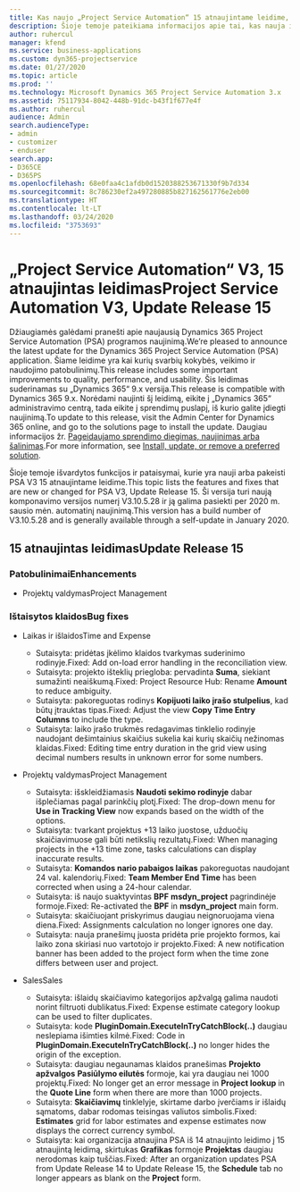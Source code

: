 ```yaml
---
title: Kas naujo „Project Service Automation“ 15 atnaujintame leidime, V3
description: Šioje temoje pateikiama informacijos apie tai, kas nauja ir pakeista „Project Service Automation“ 15 atnaujintame leidime V3.
author: ruhercul
manager: kfend
ms.service: business-applications
ms.custom: dyn365-projectservice
ms.date: 01/27/2020
ms.topic: article
ms.prod: ''
ms.technology: Microsoft Dynamics 365 Project Service Automation 3.x
ms.assetid: 75117934-8042-448b-91dc-b43f1f677e4f
ms.author: ruhercul
audience: Admin
search.audienceType:
- admin
- customizer
- enduser
search.app:
- D365CE
- D365PS
ms.openlocfilehash: 68e0faa4c1afdb0d1520388253671330f9b7d334
ms.sourcegitcommit: 8c786230ef2a497280885b827162561776e2eb00
ms.translationtype: HT
ms.contentlocale: lt-LT
ms.lasthandoff: 03/24/2020
ms.locfileid: "3753693"
---
```

# <a name="project-service-automation-v3-update-release-15"></a><span data-ttu-id="ed71c-103">„Project Service Automation“ V3, 15 atnaujintas leidimas</span><span class="sxs-lookup"><span data-stu-id="ed71c-103">Project Service Automation V3, Update Release 15</span></span>

<span data-ttu-id="ed71c-104">Džiaugiamės galėdami pranešti apie naujausią Dynamics 365 Project Service Automation (PSA) programos naujinimą.</span><span class="sxs-lookup"><span data-stu-id="ed71c-104">We’re pleased to announce the latest update for the Dynamics 365 Project Service Automation (PSA) application.</span></span> <span data-ttu-id="ed71c-105">Šiame leidime yra kai kurių svarbių kokybės, veikimo ir naudojimo patobulinimų.</span><span class="sxs-lookup"><span data-stu-id="ed71c-105">This release includes some important improvements to quality, performance, and usability.</span></span> <span data-ttu-id="ed71c-106">Šis leidimas suderinamas su „Dynamics 365“ 9.x versija.</span><span class="sxs-lookup"><span data-stu-id="ed71c-106">This release is compatible with Dynamics 365 9.x.</span></span> <span data-ttu-id="ed71c-107">Norėdami naujinti šį leidimą, eikite į „Dynamics 365“ administravimo centrą, tada eikite į sprendimų puslapį, iš kurio galite įdiegti naujinimą.</span><span class="sxs-lookup"><span data-stu-id="ed71c-107">To update to this release, visit the Admin Center for Dynamics 365 online, and go to the solutions page to install the update.</span></span> <span data-ttu-id="ed71c-108">Daugiau informacijos žr. [Pageidaujamo sprendimo diegimas, naujinimas arba šalinimas](https://docs.microsoft.com/power-platform/admin/install-remove-preferred-solution).</span><span class="sxs-lookup"><span data-stu-id="ed71c-108">For more information, see [Install, update, or remove a preferred solution](https://docs.microsoft.com/power-platform/admin/install-remove-preferred-solution).</span></span>

<span data-ttu-id="ed71c-109">Šioje temoje išvardytos funkcijos ir pataisymai, kurie yra nauji arba pakeisti PSA V3 15 atnaujintame leidime.</span><span class="sxs-lookup"><span data-stu-id="ed71c-109">This topic lists the features and fixes that are new or changed for PSA V3, Update Release 15.</span></span> <span data-ttu-id="ed71c-110">Ši versija turi naują komponavimo versijos numerį V3.10.5.28 ir ją galima pasiekti per 2020 m. sausio mėn. automatinį naujinimą.</span><span class="sxs-lookup"><span data-stu-id="ed71c-110">This version has a build number of V3.10.5.28 and is generally available through a self-update in January 2020.</span></span>

## <a name="update-release-15"></a><span data-ttu-id="ed71c-111">15 atnaujintas leidimas</span><span class="sxs-lookup"><span data-stu-id="ed71c-111">Update Release 15</span></span> 

### <a name="enhancements"></a><span data-ttu-id="ed71c-112">Patobulinimai</span><span class="sxs-lookup"><span data-stu-id="ed71c-112">Enhancements</span></span>

- <span data-ttu-id="ed71c-113">Projektų valdymas</span><span class="sxs-lookup"><span data-stu-id="ed71c-113">Project Management</span></span>

### <a name="bug-fixes"></a><span data-ttu-id="ed71c-114">Ištaisytos klaidos</span><span class="sxs-lookup"><span data-stu-id="ed71c-114">Bug fixes</span></span>

- <span data-ttu-id="ed71c-115">Laikas ir išlaidos</span><span class="sxs-lookup"><span data-stu-id="ed71c-115">Time and Expense</span></span>

  - <span data-ttu-id="ed71c-116">Sutaisyta: pridėtas įkėlimo klaidos tvarkymas suderinimo rodinyje.</span><span class="sxs-lookup"><span data-stu-id="ed71c-116">Fixed: Add on-load error handling in the reconciliation view.</span></span>
  - <span data-ttu-id="ed71c-117">Sutaisyta: projekto išteklių priegloba: pervadinta **Suma**, siekiant sumažinti neaiškumą.</span><span class="sxs-lookup"><span data-stu-id="ed71c-117">Fixed: Project Resource Hub: Rename **Amount** to reduce ambiguity.</span></span>
  - <span data-ttu-id="ed71c-118">Sutaisyta: pakoreguotas rodinys **Kopijuoti laiko įrašo stulpelius**, kad būtų įtrauktas tipas.</span><span class="sxs-lookup"><span data-stu-id="ed71c-118">Fixed: Adjust the view **Copy Time Entry Columns** to include the type.</span></span>
  - <span data-ttu-id="ed71c-119">Sutaisyta: laiko įrašo trukmės redagavimas tinklelio rodinyje naudojant dešimtainius skaičius sukelia kai kurių skaičių nežinomas klaidas.</span><span class="sxs-lookup"><span data-stu-id="ed71c-119">Fixed: Editing time entry duration in the grid view using decimal numbers results in unknown error for some numbers.</span></span>

- <span data-ttu-id="ed71c-120">Projektų valdymas</span><span class="sxs-lookup"><span data-stu-id="ed71c-120">Project Management</span></span>

  - <span data-ttu-id="ed71c-121">Sutaisyta: išskleidžiamasis **Naudoti sekimo rodinyje** dabar išplečiamas pagal parinkčių plotį.</span><span class="sxs-lookup"><span data-stu-id="ed71c-121">Fixed: The drop-down menu for **Use in Tracking View** now expands based on the width of the options.</span></span>
  - <span data-ttu-id="ed71c-122">Sutaisyta: tvarkant projektus +13 laiko juostose, užduočių skaičiavimuose gali būti netikslių rezultatų.</span><span class="sxs-lookup"><span data-stu-id="ed71c-122">Fixed: When managing projects in the +13 time zone, tasks calculations can display inaccurate results.</span></span>
  - <span data-ttu-id="ed71c-123">Sutaisyta: **Komandos nario pabaigos laikas** pakoreguotas naudojant 24 val. kalendorių.</span><span class="sxs-lookup"><span data-stu-id="ed71c-123">Fixed: **Team Member End Time** has been corrected when using a 24-hour calendar.</span></span>
  - <span data-ttu-id="ed71c-124">Sutaisyta: iš naujo suaktyvintas **BPF** **msdyn_project** pagrindinėje formoje.</span><span class="sxs-lookup"><span data-stu-id="ed71c-124">Fixed: Re-activated the **BPF** in **msdyn_project** main form.</span></span>
  - <span data-ttu-id="ed71c-125">Sutaisyta: skaičiuojant priskyrimus daugiau neignoruojama viena diena.</span><span class="sxs-lookup"><span data-stu-id="ed71c-125">Fixed: Assignments calculation no longer ignores one day.</span></span>
  - <span data-ttu-id="ed71c-126">Sutaisyta: nauja pranešimų juosta pridėta prie projekto formos, kai laiko zona skiriasi nuo vartotojo ir projekto.</span><span class="sxs-lookup"><span data-stu-id="ed71c-126">Fixed: A new notification banner has been added to the project form when the time zone differs between user and project.</span></span>

- <span data-ttu-id="ed71c-127">Sales</span><span class="sxs-lookup"><span data-stu-id="ed71c-127">Sales</span></span>

  - <span data-ttu-id="ed71c-128">Sutaisyta: išlaidų skaičiavimo kategorijos apžvalgą galima naudoti norint filtruoti dublikatus.</span><span class="sxs-lookup"><span data-stu-id="ed71c-128">Fixed: Expense estimate category lookup can be used to filter duplicates.</span></span>
  - <span data-ttu-id="ed71c-129">Sutaisyta: kode **PluginDomain.ExecuteInTryCatchBlock(..)** daugiau neslepiama išimties kilmė.</span><span class="sxs-lookup"><span data-stu-id="ed71c-129">Fixed: Code in **PluginDomain.ExecuteInTryCatchBlock(..)** no longer hides the origin of the exception.</span></span>
  - <span data-ttu-id="ed71c-130">Sutaisyta: daugiau negaunamas klaidos pranešimas **Projekto apžvalgos** **Pasiūlymo eilutės** formoje, kai yra daugiau nei 1000 projektų.</span><span class="sxs-lookup"><span data-stu-id="ed71c-130">Fixed: No longer get an error message in **Project lookup** in the **Quote Line** form when there are more than 1000 projects.</span></span>
  - <span data-ttu-id="ed71c-131">Sutaisyta: **Skaičiavimų** tinklelyje, skirtame darbo įverčiams ir išlaidų sąmatoms, dabar rodomas teisingas valiutos simbolis.</span><span class="sxs-lookup"><span data-stu-id="ed71c-131">Fixed: **Estimates** grid for labor estimates and expense estimates now displays the correct currency symbol.</span></span>
  - <span data-ttu-id="ed71c-132">Sutaisyta: kai organizacija atnaujina PSA iš 14 atnaujinto leidimo į 15 atnaujintą leidimą, skirtukas **Grafikas** formoje **Projektas** daugiau nerodomas kaip tuščias.</span><span class="sxs-lookup"><span data-stu-id="ed71c-132">Fixed: After an organization updates PSA from Update Release 14 to Update Release 15, the **Schedule** tab no longer appears as blank on the **Project** form.</span></span>
